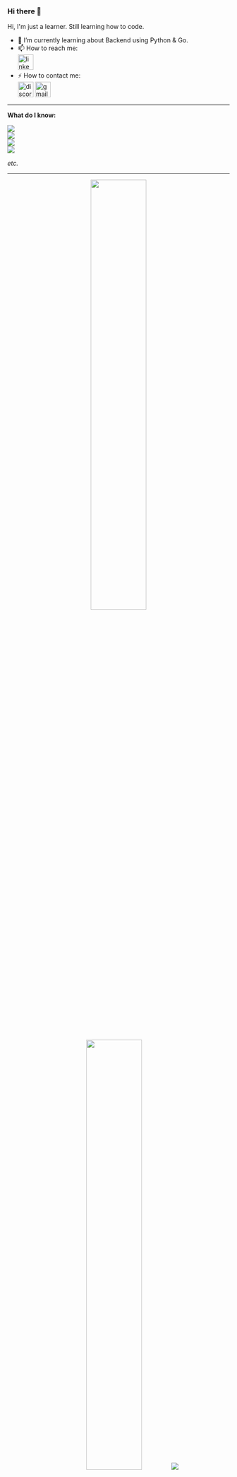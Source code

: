 ### Hi there 👋
Hi, I'm just a learner. Still learning how to code.
- 🌱 I’m currently learning about Backend using Python & Go.
- 📫 How to reach me:
<br>[<img src="https://img.shields.io/static/v1?message=LinkedIn&logo=linkedin&label=&color=0077B5&logoColor=white&labelColor=&style=for-the-badge" height="35" alt="linkedin logo"/>](https://www.linkedin.com/in/ardian-arvon/)
- ⚡ How to contact me: 
<br>[<img src="https://dcbadge.vercel.app/api/shield/366448676937138177" height="35" alt="discord logo"/>](https://discordapp.com/users/366448676937138177)
[<img src="https://img.shields.io/static/v1?message=Gmail&logo=gmail&label=&color=D14836&logoColor=white&labelColor=&style=for-the-badge" height="35" alt="gmail logo"/>](mailto:ard.arvon@gmail.com)
  
----

**What do I know:**  

<p align="left">
  <a href="https://github.com/MrArvon">
    <img src="https://skillicons.dev/icons?i=py,go,js,html,css,cpp" />
    <br>
    <img src="https://skillicons.dev/icons?i=fastapi,flask,django,postgres,mysql,mongodb" />
    <br>
    <img src="https://skillicons.dev/icons?i=vscode,git,linux,docker,gcp,postman,rabbitmq,regex" />
    <br>
    <img src="https://skillicons.dev/icons?i=discord,linkedin,stackoverflow" />
  </a>
</p>

*etc.* 

----

<p align="center">
  <img height="50%" width="auto" src ="https://github-readme-stats.vercel.app/api?username=MrArvon&show_icons=true&count_private=true&theme=transparent&hide_border=true&hide=issues,contribs&bg_color=00000000">
  <img height="50%" width="auto" src ="https://github-readme-stats.vercel.app/api/top-langs/?username=MrArvon&layout=compact&hide_border=true&theme=transparent&bg_color=00000000&langs_count=6&hide=jupyter%20notebook,tex,css,php&exclude_repo=Pacman-AI">
  <img src ="https://github-readme-streak-stats.herokuapp.com?user=MrArvon&theme=transparent&hide_border=true&background=FFFFFF00">
</p>



<!--
**MrArvon/MrArvon** is a ✨ _special_ ✨ repository because its `README.md` (this file) appears on your GitHub profile.

Here are some ideas to get you started:

- 🔭 I’m currently working on ...
- 🌱 I’m currently learning ...
- 👯 I’m looking to collaborate on ...
- 🤔 I’m looking for help with ...
- 💬 Ask me about ...
- 📫 How to reach me: ...
- 😄 Pronouns: ...
- ⚡ Fun fact: ...
-->
